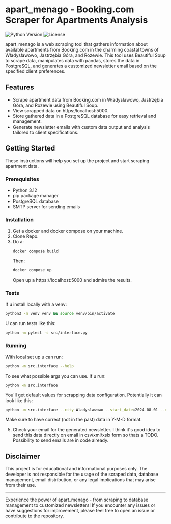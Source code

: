 # apart_menago - Booking.com Scraper for Apartments Analysis

![Python Version](https://img.shields.io/badge/python-3.8%20%7C%203.9-blue)
![License](https://img.shields.io/badge/license-MIT-green)

apart_menago is a web scraping tool that gathers information about available apartments from Booking.com in the charming coastal towns of Władysławowo, Jastrzębia Góra, and Rozewie. This tool uses Beautiful Soup to scrape data, manipulates data with pandas, stores the data in PostgreSQL, and generates a customized newsletter email based on the specified client preferences.
## Features

- Scrape apartment data from Booking.com in Władysławowo, Jastrzębia Góra, and Rozewie using Beautiful Soup.
- View scrapped data on https:/localhost:5000.
- Store gathered data in a PostgreSQL database for easy retrieval and management.
- Generate newsletter emails with custom data output and analysis tailored to client specifications.

## Getting Started

These instructions will help you set up the project and start scraping apartment data.

### Prerequisites

- Python 3.12
- pip package manager
- PostgreSQL database
- SMTP server for sending emails

### Installation

1. Get a docker and docker compose on your machine.
2. Clone Repo.
3. Do a:
   ```bash
   docker compose build
   ```
   Then:
   ```bash
   docker compose up
   ```
   Open up a https://localhost:5000 and admire the results.

### Tests

   If u install locally with a venv:
   ```bash
   python3 -m venv venv && source venv/bin/activate
   ```
   U can run tests like this:
   ```bash
   python -m pytest -s src/interface.py
   ```
### Running
   With local set up u can run:
   ```bash
   python -m src.interface --help
   ```
   To see what possible args you can use.
   If u run:
   ```bash
   python -m src.interface
   ```
   You'll get default values for scrapping data configuration.
   Potentially it can look like this:
   ```bash
   python -m src.interface --city Wladyslawowo --start_date=2024-08-01 --end_date=2024-08-05 --people=4 --rooms=1 --timeofstay=4
   ```
   Make sure to have correct (not in the past) data in Y-M-D format.


5. Check your email for the generated newsletter.
   I think it's good idea to send this data directly on email in csv/xml/xslx form so thats a TODO. Possibility to send emails are in code already.
## Disclaimer

This project is for educational and informational purposes only. The developer is not responsible for the usage of the scraped data, database management, email distribution, or any legal implications that may arise from their use.

---

Experience the power of apart_menago - from scraping to database management to customized newsletters! If you encounter any issues or have suggestions for improvement, please feel free to open an issue or contribute to the repository.

